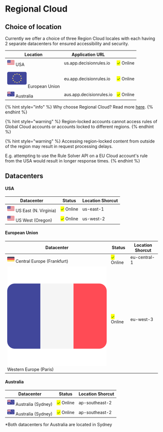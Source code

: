 # Regional Cloud

## Choice of location

Currently we offer a choice of three Region Cloud locales with each having 2 separate datacenters for ensured accessibility and security.

<table><thead><tr><th>Location</th><th>Application URL</th><th data-hidden></th></tr></thead><tbody><tr><td><img src="../../.gitbook/assets/image (190) (1) (1).png" alt=""> USA</td><td>us.app.decisionrules.io</td><td><mark style="color:green;">✓</mark> Online</td></tr><tr><td><img src="../../.gitbook/assets/european-union.png" alt="" data-size="line"> European Union</td><td>eu.app.decisionrules.io</td><td><mark style="color:green;">✓</mark> Online</td></tr><tr><td><img src="../../.gitbook/assets/image (160) (1).png" alt=""> Australia</td><td>aus.app.decisionrules.io</td><td><mark style="color:green;">✓</mark> Online</td></tr></tbody></table>

{% hint style="info" %}
Why choose Regional Cloud? Read more [here](../../regional-cloud/regional-cloud.md#why-decisionrules-on-a-regional-cloud).
{% endhint %}

{% hint style="warning" %}
Region-locked accounts cannot access rules of Global Cloud accounts or accounts locked to different regions.
{% endhint %}

{% hint style="warning" %}
Accessing region-locked content from outside of the region may result in request processing delays.&#x20;

E.g. attempting to use the Rule Solver API on a EU Cloud account's rule from the USA would result in longer response times. &#x20;
{% endhint %}



## Datacenters

#### USA

| Datacenter                                                                 | Status                                     | Location Shorcut |
| -------------------------------------------------------------------------- | ------------------------------------------ | ---------------- |
| ![](<../../.gitbook/assets/image (190) (1) (1).png>) US East (N. Virginia) | <mark style="color:green;">✓</mark> Online | us-east-1        |
| ![](<../../.gitbook/assets/image (190) (1) (1).png>) US West (Oregon)      | <mark style="color:green;">✓</mark> Online | us-west-2        |

#### European Union

| Datacenter                                                                                  | Status                                     | Location Shorcut |
| ------------------------------------------------------------------------------------------- | ------------------------------------------ | ---------------- |
| ![](<../../.gitbook/assets/image (174) (1).png>) Central Europe (Frankfurt)                 | <mark style="color:green;">✓</mark> Online | eu-central-1     |
| <img src="../../.gitbook/assets/france.png" alt="" data-size="line"> Western Europe (Paris) | <mark style="color:green;">✓</mark> Online | eu-west-3        |

#### Australia

| Datacenter                                                          | Status                                     | Location Shorcut |
| ------------------------------------------------------------------- | ------------------------------------------ | ---------------- |
| ![](<../../.gitbook/assets/image (160) (1).png>) Australia (Sydney) | <mark style="color:green;">✓</mark> Online | ap-southeast-2   |
| ![](<../../.gitbook/assets/image (160) (1).png>) Australia (Sydney) | <mark style="color:green;">✓</mark> Online | ap-southeast-2   |

\*Both datacenters for Australia are located in Sydney
